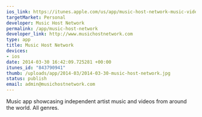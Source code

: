 ```yaml
--- 
ios_link: https://itunes.apple.com/us/app/music-host-network-music-videos/id843790941?mt=8
targetMarket: Personal
developer: Music Host Network
permalink: /app/music-host-network
developer_link: http://www.musichostnetwork.com
type: app
title: Music Host Network
devices: 
- ios
date: 2014-03-30 16:42:09.725281 +00:00
itunes_id: "843790941"
thumb: /uploads/app/2014-03/2014-03-30-music-host-network.jpg
status: publish
email: admin@musichostnetwork.com
---
```


Music app showcasing independent artist music and videos from around the world. All genres.

